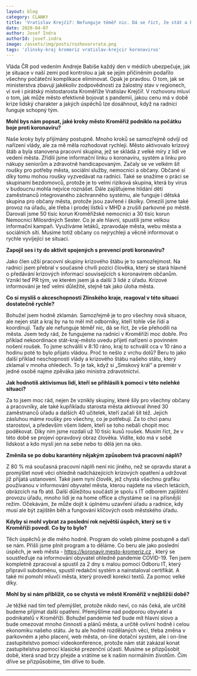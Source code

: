 ```yaml
---
layout: blog
category: CLANKY
title: 'Vratislav Krejčíř: Nefunguje téměř nic. Dá se říct, že stát a kraj vše přehodil na města'
date: 2020-04-07
author: Josef Indra
authorId: josef.indra
image: /assets/img/posts/rozhovorvrata.png
tags: 'zlinsky-kraj kromeriz vratislav-krejcir koronavirus'
---
```

Vláda ČR pod vedením Andreje Babiše každý den v médiích ubezpečuje, jak je situace v naší zemi pod kontrolou a jak se jejím přičiněním podařilo všechny počáteční komplikace eliminovat. Opak je pravdou. O tom, jak se ministerstva zbavují jakékoliv zodpovědnosti za žalostný stav v regionech, ví své i pirátský místostarosta Kroměříže Vratislav Krejčíř. V rozhovoru mluví o tom, jak může město efektivně bojovat s pandemií, jakou cenu má v době krize lidský charakter a jakých úspěchů lze dosáhnout, když na radnici funguje schopný tým.

**Mohl bys nám popsat, jaké kroky město Kroměříž podniklo na počátku boje proti koronaviru?**

Naše kroky byly přijímány postupně. Mnoho kroků se samozřejmě odvíjí od nařízení vlády, ale za mě měla rozhodovat rychleji.
Město aktivovalo krizový štáb a byla stanovena pracovní skupina, jež se skládá z velké míry z lidí ve vedení města. Zřídili jsme informační linku o koronaviru, systém a linku pro nákupy seniorům a zdravotně handicapovaným. Začaly se ve velkém šít roušky pro potřeby města, sociální služby, nemocnici a občany. Občané si díky tomu mohou roušky vyzvedávat na radnici. Také se snažíme o práci se skupinami bezdomovců, protože je to velmi riziková skupina, která by virus v budoucnu mohla nejvíce roznášet.
Dále zajišťujeme hlídání dětí zaměstnanců integrovaného záchranného systému, ale funguje i dětská skupina pro občany města, protože jsou zavřené i školky.
Omezili jsme také provoz na úřadu, ale třeba i prodej lístků v MHD a zrušili parkovné po městě. Darovali jsme 50 tisíc korun Kroměřížské nemocnici a 30 tisíc korun Nemocnici Milosrdných Sester.
Co je ale hlavní, spustili jsme velkou informační kampaň. Využíváme letáků, zpravodaje města, webu města a sociálních sítí. Musíme totiž občany co nejrychleji a věcně informovat o rychle vyvíjející se situaci.

**Zapojil ses i ty do aktivit spojených s prevencí proti koronaviru?** 

Jako člen užší pracovní skupiny krizového štábu je to samozřejmost. Na radnici jsem přebral v současné chvíli pozici člověka, který se stará hlavně o předávání krizových informací souvisejících s koronavirem občanům. Vznikl teď PR tým, ve kterém jsem já a další 3 lidé z úřadu. Krizové informování je teď velmi důležité, stejně tak jako úloha města.

**Co si myslíš o akceschopnosti Zlínského kraje, reagoval v této situaci dostatečně rychle?**

Bohužel jsem hodně zklamán. Samozřejmě je to pro všechny nová situace, ale nejen stát a kraj by na to měl mít odborníky, kteří tohle vše řídí a koordinují. Tady ale nefunguje téměř nic, dá se říct, že vše přehodili na města. 
Jsem tedy rád, že fungujeme na radnici v Kroměříži moc dobře. Pro příklad nekoordinace stát-kraj-město uvedu přijetí nařízení o povinném nošení roušek. To jsme schválili v 8:10 ráno, kraj to schválil cca v 10 ráno a hodinu poté to bylo přijato vládou. Proč to nešlo z vrchu dolů? Beru to jako další příklad neschopnosti vlády a krizového štábu našeho státu, který zklamal v mnoha ohledech. To je tak, když si „Smskový král“ a premiér v jedné osobě najme zpěváka jako ministra zdravotnictví.

**Jak hodnotíš aktivismus lidí, kteří se přihlásili k pomoci v této nelehké situaci?**

Za to jsem moc rád, nejen že vznikly skupiny, které šily pro všechny občany a pracovníky, ale také kupříkladu starosta města aktivoval ihned 30 zaměstnanců úřadu a dalších 40 učitelek, kteří začali šít též. Jejich zásluhou máme roušky pro všechny, co je potřebují. Za to chci panu starostovi, a především všem lidem, kteří se toho nebáli chopit moc poděkovat. Díky nim jsme rozdali už 10 tisíc kusů roušek. 
Musím říct, že v této době se projeví opravdový obraz člověka. Vidíte, kdo má v sobě lidskost a kdo myslí jen na sebe nebo to dělá jen na oko.

**Změnila se po dobu karantény nějakým způsobem tvá pracovní náplň?**
 
Z 80 % má současná pracovní náplň není nic jiného, než se opravdu starat a promýšlet nové věci ohledně nadcházejících krizových opatření a udržovat již přijatá ustanovení. Také jsem nyní člověk, jež chystá všechnu grafiku používanou v informování obyvatel města, kterou najdete na všech letácích, obrázcích na fb atd. Další důležitou součástí je spolu s IT odborem zajištění provozu úřadu, mnoho lidí je na home office a chystáme se i na přísnější režim. Očekávám, že může dojít k úplnému uzavření úřadu a radnice, kdy musí ale být zajištěn běh a fungování klíčových osob městského úřadu.

**Kdyby si mohl vybrat za poslední rok největší úspěch, který se ti v Kroměříži povedl. Co by to bylo?**
 
Těch úspěchů je dle mého hodně. Program do voleb plníme postupně a daří se nám. Přišli jsme plnit program a to děláme.
Co beru ale jako poslední úspěch, je web města - https://koronavir.mesto-kromeriz.cz , který se soustřeďuje na informování obyvatel ohledně pandemie COVID-19. Ten jsem kompletně zpracoval a spustil za 2 dny s malou pomocí Odboru IT, který připravil subdoménu, spustil redakční systém a nainstaloval certifikát. A také mi pomohl mluvčí města, který provedl korekci textů. Za pomoc velké díky.
 
**Mohl by si nám přiblížit, co se chystá ve městě Kroměříž v nejbližší době?**
 
Je těžké nad tím teď přemýšlet, protože nikdo neví, co nás čeká, ale určitě budeme přijímat další opatření. Přemýšlíme nad podporou obyvatel a podnikatelů v Kroměříži. Bohužel pandemie teď bude mít hlavní slovo a bude omezovat mnoho činností a plánů města, a určitě ovlivní hodně i celou ekonomiku našeho státu.
Je tu ale hodně rozdělaných věcí, třeba změna v parkovném a jeho placení, web města, on-line dotační systém, ale i on-line zastupitelstvo pomocí videokonference, protože nám stát zakázal konat zastupitelstva pomocí klasické prezenční účasti. Musíme se přizpůsobit době, která snad brzy přejde a vrátíme se k našim normálním životům. Čím dříve se přizpůsobíme, tím dříve to bude. 

---

